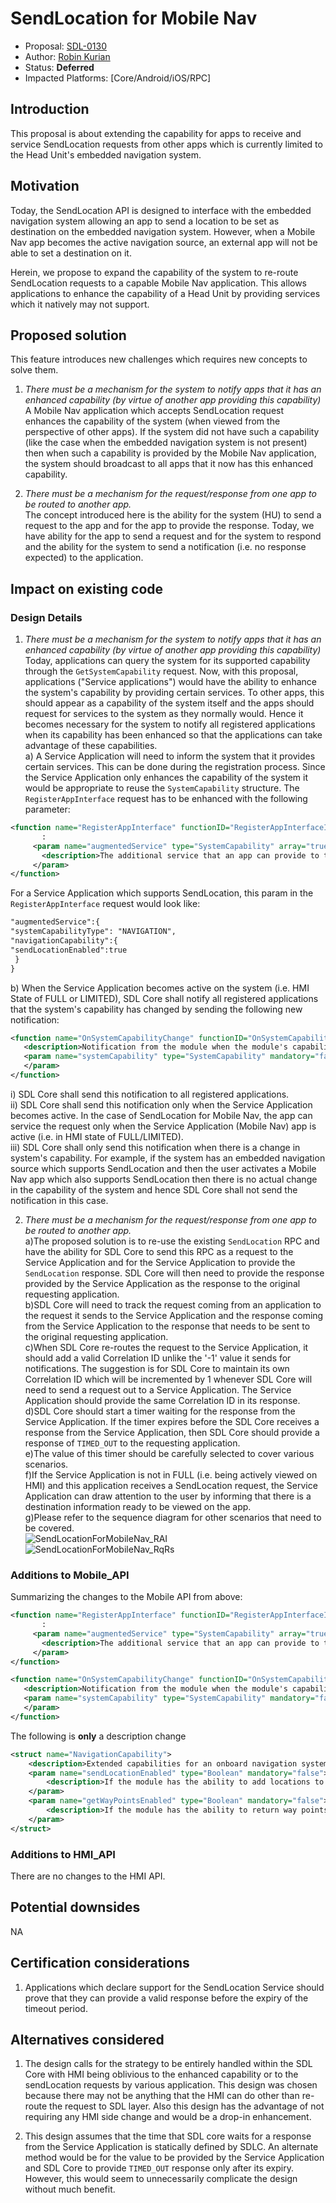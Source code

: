 # SendLocation for Mobile Nav

* Proposal: [SDL-0130](0130-SendLocation-for-Mobile-Nav.md)
* Author: [Robin Kurian](https://github.com/robinmk)
* Status: **Deferred**
* Impacted Platforms: [Core/Android/iOS/RPC]

## Introduction

This proposal is about extending the capability for apps to receive and service SendLocation requests from other apps which is currently limited to the Head Unit's embedded navigation system.

## Motivation

Today, the SendLocation API is designed to interface with the embedded navigation system allowing an app to send a location to be set as destination on the embedded navigation system. However, when a Mobile Nav app becomes the active navigation source, an external app will not be able to set a destination on it. 

Herein, we propose to expand the capability of the system to re-route SendLocation requests to a capable Mobile Nav application. This allows applications to enhance the capability of a Head Unit by providing services which it natively may not support.

## Proposed solution

This feature introduces new challenges which requires new concepts to solve them.
 1) *There must be a mechanism for the system to notify apps that it has an enhanced capability (by virtue of another app providing this capability)*  
   A Mobile Nav application which accepts SendLocation request enhances the capability of the system (when viewed from the perspective of other apps). If the system did not have such a capability (like the case when the embedded navigation system is not present) then when such a capability is provided by the Mobile Nav application, the system should broadcast to all apps that it now has this enhanced capability.
   
 2) *There must be a mechanism for the request/response from one app to be routed to another app.*  
 The concept introduced here is the ability for the system (HU) to send a request to the app and for the app to provide the response. Today, we have ability for the app to send a request and for the system to respond and the ability for the system to send a notification (i.e. no response expected) to the application.

## Impact on existing code
### Design Details

1) *There must be a mechanism for the system to notify apps that it has an enhanced capability (by virtue of another app providing this capability)*  
Today, applications can query the system for its supported capability through the `GetSystemCapability` request. Now, with this proposal, applications ("Service applications") would have the ability to enhance the system's capability by providing certain services. To other apps, this should appear as a capability of the system itself and the apps should request for services to the system as they normally would. Hence it becomes necessary for the system to notify all registered applications when its capability has been enhanced so that the applications can take advantage of these capabilities.    
a) A Service Application will need to inform the system that it provides certain services. This can be done during the registration process. Since the Service Application only enhances the capability of the system it would be appropriate to reuse the `SystemCapability` structure. The `RegisterAppInterface` request has to be enhanced with the following parameter:

 ```xml
 <function name="RegisterAppInterface" functionID="RegisterAppInterfaceID" messagetype="request">
        :
      <param name="augmentedService" type="SystemCapability" array="true" mandatory="false">
        <description>The additional service that an app can provide to the system to augment its capability</description>
      </param>
</function>
```

For a Service Application which supports SendLocation, this param in the `RegisterAppInterface` request would look like:
 ```xml
 "augmentedService":{  
 "systemCapabilityType": "NAVIGATION",  
 "navigationCapability":{  
 "sendLocationEnabled":true
  }  
 }
 ```
 b) When the Service Application becomes active on the system (i.e. HMI State of FULL or LIMITED), SDL Core shall notify all registered
 applications that the system's capability has changed by sending the following new notification:
  ```xml
  <function name="OnSystemCapabilityChange" functionID="OnSystemCapabilityChangeID" messagetype="notification">
     <description>Notification from the module when the module's capability has changed.</description>
     <param name="systemCapability" type="SystemCapability" mandatory="false" array="true">
     </param>
 </function>
  ```
  i) SDL Core shall send this notification to all registered applications.  
  ii) SDL Core shall send this notification only when the Service Application becomes active. In the case of SendLocation for Mobile Nav, the app can service the request only when the Service Application (Mobile Nav) app is active (i.e. in HMI state of FULL/LIMITED).  
  iii) SDL Core shall only send this notification when there is a change in system's capability. For example, if the system has an embedded navigation source which supports SendLocation and then the user activates a Mobile Nav app which also supports SendLocation then there is no actual change in the capability of the system and hence SDL Core shall not send the notification in this case.
  
2) *There must be a mechanism for the request/response from one app to be routed to another app.*  
a)The proposed solution is to re-use the existing `SendLocation` RPC and have the ability for SDL Core to send this RPC as a request to the Service Application and for the Service Application to provide the `SendLocation` response. SDL Core will then need to provide the response provided by the Service Application as the response to the original requesting application.  
b)SDL Core will need to track the request coming from an application to the request it sends to the Service Application and the response coming from the Service Application to the response that needs to be sent to the original requesting application.  
c)When SDL Core re-routes the request to the Service Application, it should add a valid Correlation ID unlike the '-1' value it sends for notifications. The suggestion is for SDL Core to maintain its own Correlation ID which will be incremented by 1 whenever SDL Core will need to send a request out to a Service Application. The Service Application should provide the same Correlation ID in its response.  
d)SDL Core should start a timer waiting for the response from the Service Application. If the timer expires before the SDL Core receives a response from the Service Application, then SDL Core should provide a response of `TIMED_OUT` to the requesting application.  
e)The value of this timer should be carefully selected to cover various scenarios.  
f)If the Service Application is not in FULL (i.e. being actively viewed on HMI) and this application receives a SendLocation request, the Service Application can draw attention to the user by informing that there is a destination information ready to be viewed on the app.  
g)Please refer to the sequence diagram for other scenarios that need to be covered.
<br />![SendLocationForMobileNav_RAI][SendLocationForMobileNav-RAI]
<br />![SendLocationForMobileNav_RqRs][SendLocationForMobileNav-RqRs]
### Additions to Mobile_API
Summarizing the changes to the Mobile API from above:

 ```xml
 <function name="RegisterAppInterface" functionID="RegisterAppInterfaceID" messagetype="request">
        :
      <param name="augmentedService" type="SystemCapability" array="true" mandatory="false">
        <description>The additional service that an app can provide to the system to augment its capability</description>
      </param>
</function>
```

 ```xml
 <function name="OnSystemCapabilityChange" functionID="OnSystemCapabilityChangeID" messagetype="notification">
    <description>Notification from the module when the module's capability has changed.</description>
    <param name="systemCapability" type="SystemCapability" mandatory="false" array="true">
    </param>
</function>
 ```
The following is **only** a description change

```xml
<struct name="NavigationCapability">
    <description>Extended capabilities for an onboard navigation system</description>
    <param name="sendLocationEnabled" type="Boolean" mandatory="false">
        <description>If the module has the ability to add locations to the **active navigation source**.</description>
    </param>
    <param name="getWayPointsEnabled" type="Boolean" mandatory="false">
        <description>If the module has the ability to return way points from onboard nav</description>
    </param>
</struct>
```
### Additions to HMI_API

There are no changes to the HMI API.

## Potential downsides

NA

## Certification considerations
1.  Applications which declare support for the SendLocation Service should prove that they can provide a valid response before the expiry of the timeout period.

## Alternatives considered

1. The design calls for the strategy to be entirely handled within the SDL Core with HMI being oblivious to the enhanced capability or to the sendLocation requests by various application. This design was chosen because there may not be anything that the HMI can do other than re-route the request to SDL layer. Also this design has the advantage of not requiring any HMI side change and would be a drop-in enhancement.

2. This design assumes that the time that SDL core waits for a response from the Service Application is statically defined by SDLC. An alternate method would be for the value to be provided by the Service Application and SDL Core to provide `TIMED_OUT` response only after its expiry. However, this would seem to unnecessarily complicate the design without much benefit.


[SendLocationForMobileNav-RAI]: ../assets/proposals/0130-SendLocation-for-Mobile-Nav/SendLocationForMobileNav_RAI.jpg
[SendLocationForMobileNav-RqRs]: ../assets/proposals/0130-SendLocation-for-Mobile-Nav/SendLocationForMobileNav_RequestResponse.jpg
